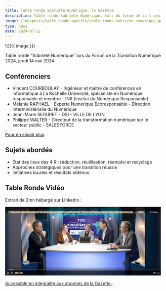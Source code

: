 ```yaml
---
title: Table ronde Sobriété Numérique, la Gazette
description: Table ronde Sobriété Numérique, lors du forum de la transition numérique 2024 organisé par la Gazette en partenariat avec la DINUM
image: /img/posts/table-ronde-gazette/table-ronde-sobriete-numerique-gazette.webp
type: news
date: 2024-07-12
---
```


![]({{ image }})

Table ronde “Sobriété Numérique” lors du Forum de la Transition Numérique 2024, jeudi 14 mai 2024


## Conférenciers

* Vincent COURBOULAY - Ingénieur et maître de conférences en informatique à La Rochelle Université, spécialiste en Numérique responsable et membre - INR (Institut du Numérique Responsable)
* Mélanie RAPHAEL - Experte Numérique Ecoresponsable - Direction Interministérielle du Numérique
* Jean-Marie SEGURET - DSI - VILLE DE LYON
* Philippe WALTER - Directeur de la transformation numérique sur le secteur public - SALESFORCE

[Pour en savoir plus](https://forum-transition-numerique.eventmaker.io/fr/programme).

## Sujets abordés

* État des lieux des 4 R : réduction, réutilisation, réemploi et recyclage
* Approches stratégiques pour une transition réussie
* Initiatives locales et résultats obtenus

## Table Ronde Vidéo

Extrait de 2mn hébergé sur LinkedIn : 

[![capture d'écran de la table ronde, avec un lien vers un extrait](/img/posts/table-ronde-gazette/table-ronde-gazette.webp)](https://www.linkedin.com/embed/feed/update/urn:li:ugcPost:7216867854837522433?compact=1)

[Accessible en intégralité aux abonnés de la Gazette.](https://forum-transition-numerique.eventmaker.io/fr).